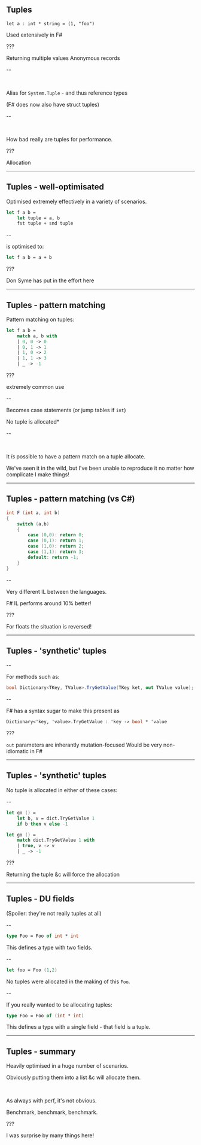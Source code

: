 
## Tuples

```
let a : int * string = (1, "foo")
```

Used extensively in F\#

???

Returning multiple values
Anonymous records

--

&nbsp;

Alias for `System.Tuple` - and thus reference types

(F\# does now also have struct tuples)

--

&nbsp;

How bad really are tuples for performance.

???

Allocation

---

## Tuples - well-optimisated

Optimised extremely effectively in a variety of scenarios.

```fsharp
let f a b =
    let tuple = a, b
    fst tuple + snd tuple
```

--

is optimised to:

```fsharp
let f a b = a + b
```

???

Don Syme has put in the effort here

---

## Tuples - pattern matching

Pattern matching on tuples:

```fsharp
let f a b =
    match a, b with
    | 0, 0 -> 0
    | 0, 1 -> 1
    | 1, 0 -> 2
    | 1, 1 -> 3
    | _ -> -1
```

???

extremely common use

--

Becomes case statements (or jump tables if `int`)

No tuple is allocated*

--

&nbsp;

It _is_ possible to have a pattern match on a tuple allocate.

We've seen it in the wild, but I've been unable to reproduce it no matter how complicate I make things!

---

## Tuples - pattern matching (vs C\#)

```csharp
int F (int a, int b)
{
    switch (a,b)
    {
        case (0,0): return 0;
        case (0,1): return 1;
        case (1,0): return 2;
        case (1,1): return 3;
        default: return -1;
    }
}
```

--

Very different IL between the languages.

F\# IL performs around 10% better!

???

For floats the situation is reversed!

---

## Tuples - 'synthetic' tuples

--

For methods such as:

```csharp
bool Dictionary<TKey, TValue>.TryGetValue(TKey ket, out TValue value);
```

--

F\# has a syntax sugar to make this present as

```fsharp
Dictionary<'key, 'value>.TryGetValue : 'key -> bool * 'value
```

???

`out` parameters are inherantly mutation-focused
Would be very non-idiomatic in F\#

---

## Tuples - 'synthetic' tuples

No tuple is allocated in either of these cases:

--

```fsharp
let go () =
    let b, v = dict.TryGetValue 1
    if b then v else -1
```

```fsharp
let go () =
    match dict.TryGetValue 1 with
    | true, v -> v
    | _ -> -1
```

???

Returning the tuple &c will force the allocation

---

## Tuples - DU fields

(Spoiler: they're not really tuples at all)

--

```fsharp
type Foo = Foo of int * int
```

This defines a type with two fields.

--

```fsharp
let foo = Foo (1,2)
```

No tuples were allocated in the making of this `Foo`.

--

If you really wanted to be allocating tuples:

```fsharp
type Foo = Foo of (int * int)
```

This defines a type with a single field - that field is a tuple.

---

## Tuples - summary

Heavily optimised in a huge number of scenarios.

Obviously putting them into a list &c will allocate them.

&nbsp;

As always with perf, it's not obvious.

Benchmark, benchmark, benchmark.

???

I was surprise by many things here!
